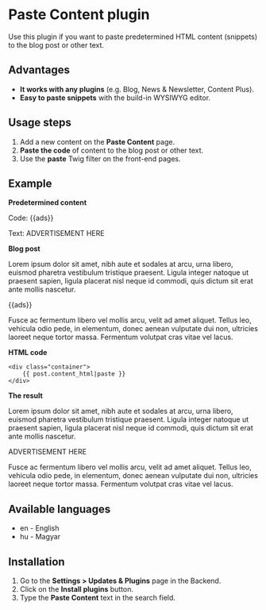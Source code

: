 # Paste Content plugin
Use this plugin if you want to paste predetermined HTML content (snippets) to the blog post or other text.

## Advantages
* __It works with any plugins__ (e.g. Blog, News & Newsletter, Content Plus).
* __Easy to paste snippets__ with the build-in WYSIWYG editor.

## Usage steps
1. Add a new content on the __Paste Content__ page.
1. __Paste the code__ of content to the blog post or other text.
1. Use the __paste__ Twig filter on the front-end pages.

## Example
__Predetermined content__

Code: {{ads}}

Text: ADVERTISEMENT HERE

__Blog post__

Lorem ipsum dolor sit amet, nibh aute et sodales at arcu, urna libero, euismod pharetra vestibulum tristique praesent. Ligula integer natoque ut praesent sapien, ligula placerat nisl neque id commodi, quis dictum sit erat ante mollis nascetur.

{{ads}}

Fusce ac fermentum libero vel mollis arcu, velit ad amet aliquet. Tellus leo, vehicula odio pede, in elementum, donec aenean vulputate dui non, ultricies laoreet neque tortor massa. Fermentum volutpat cras vitae vel lacus.

__HTML code__
```
<div class="container">
	{{ post.content_html|paste }}
</div>
```

__The result__

Lorem ipsum dolor sit amet, nibh aute et sodales at arcu, urna libero, euismod pharetra vestibulum tristique praesent. Ligula integer natoque ut praesent sapien, ligula placerat nisl neque id commodi, quis dictum sit erat ante mollis nascetur.

ADVERTISEMENT HERE

Fusce ac fermentum libero vel mollis arcu, velit ad amet aliquet. Tellus leo, vehicula odio pede, in elementum, donec aenean vulputate dui non, ultricies laoreet neque tortor massa. Fermentum volutpat cras vitae vel lacus.

## Available languages
* en - English
* hu - Magyar

## Installation
1. Go to the __Settings > Updates & Plugins__ page in the Backend.
1. Click on the __Install plugins__ button.
1. Type the __Paste Content__ text in the search field.
